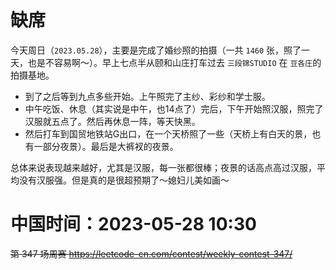 
# 缺席

今天周日（`2023.05.28`），主要是完成了婚纱照的拍摄（一共 `1460` 张，照了一天，也是不容易啊～）。早上七点半从颐和山庄打车过去 `三段锦STUDIO` 在 `豆各庄`的拍摄基地。
- 到了之后等到九点多些开始。上午照完了主纱、彩纱和学士服。
- 中午吃饭、休息（其实说是中午，也14点了）完后，下午开始照汉服，照完了汉服就五点了。然后再休息一阵，等天快黑。
- 然后打车到国贸地铁站G出口，在一个天桥照了一些（天桥上有白天的景，也有一部分夜景）。最后是大裤衩的夜景。

总体来说表现越来越好，尤其是汉服，每一张都很棒；夜景的话高点高过汉服，平均没有汉服强。但是真的是很超预期了～媳妇儿美如画～

# 中国时间：2023-05-28 10:30

~~第 347 场周赛 https://leetcode-cn.com/contest/weekly-contest-347/~~
